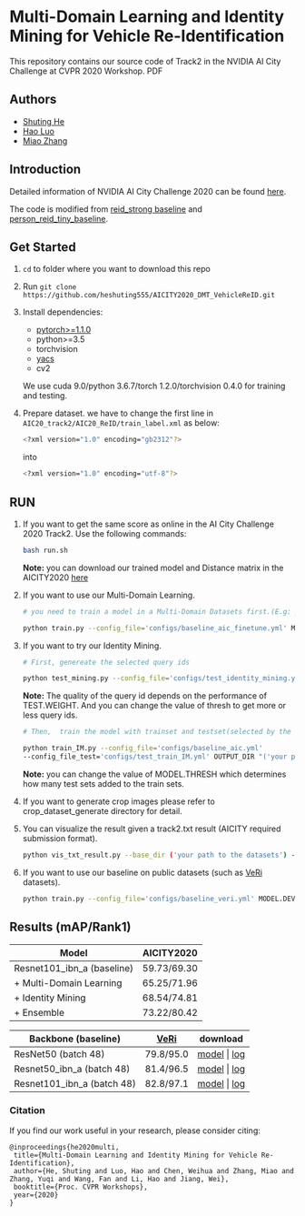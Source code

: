 # Multi-Domain Learning and Identity Mining for Vehicle Re-Identification

This repository contains our source code of Track2 in the NVIDIA AI City Challenge at CVPR 2020 Workshop. PDF

## Authors

- [Shuting He](https://github.com/heshuting555)
- [Hao Luo](https://github.com/michuanhaohao)
- [Miao Zhang](https://github.com/greathope)

## Introduction

Detailed information of NVIDIA AI City Challenge 2020 can be found [here](https://www.aicitychallenge.org/).

The code is modified from [reid_strong baseline]( https://github.com/michuanhaohao/reid-strong-baseline ) and [person_reid_tiny_baseline](https://github.com/lulujianjie/person-reid-tiny-baseline).

## Get Started

1. `cd` to folder where you want to download this repo

2. Run `git clone https://github.com/heshuting555/AICITY2020_DMT_VehicleReID.git`

3. Install dependencies:
   - [pytorch>=1.1.0](https://pytorch.org/)
   - python>=3.5
   - torchvision
   - [yacs](https://github.com/rbgirshick/yacs)
   - cv2
   
   We use cuda 9.0/python 3.6.7/torch 1.2.0/torchvision 0.4.0 for training and testing.
   
4. Prepare dataset. we have to change the first line in `AIC20_track2/AIC20_ReID/train_label.xml` as below:

   ```bash
   <?xml version="1.0" encoding="gb2312"?>
   ```

   into

   ```bash
   <?xml version="1.0" encoding="utf-8"?>
   ```

## RUN

1. If you want to get the same score as online in the AI City Challenge 2020 Track2. Use the following commands:

   ```bash
   bash run.sh
   ```

   **Note:** you can download our trained model and Distance matrix in the AICITY2020 [here](https://drive.google.com/open?id=1qmN2AUwQG37wXCwZYzqXP5G9pNXUye48)

4. If  you want to use our Multi-Domain Learning. 

   ```bash
   # you need to train a model in a Multi-Domain Datasets first.(E.g: you can add simulation datasets to aic and then test on the aic)
   
   python train.py --config_file='configs/baseline_aic_finetune.yml' MODEL.PRETRAIN_PATH "('your path for trained checkpoints')" MODEL.DEVICE_ID "('your device id')" OUTPUT_DIR "('your path to save checkpoints and logs')"
   ```

3. If you want to try our Identity Mining.

   ```bash
   # First, genereate the selected query ids
   
   python test_mining.py --config_file='configs/test_identity_mining.yml'  TEST.WEIGHT "('your path for trained checkpoints')" OUTPUT_DIR "('your path to save selected query id')" --thresh 0.49
   ```

   **Note:** The quality of the query id depends on the performance of TEST.WEIGHT.  And you can change the value of thresh to get more or less query ids.

   ```bash
   # Then,  train the model with trainset and testset(selected by the above selected query id)
   
   python train_IM.py --config_file='configs/baseline_aic.yml'
   --config_file_test='configs/test_train_IM.yml' OUTPUT_DIR "('your path to save checkpoints and logs')" MODEL.THRESH "(0.23)"
   ```

   **Note:**  you can change the value of MODEL.THRESH  which determines how many test sets added to the train sets.

4. If you want to generate crop images please refer to crop_dataset_generate  directory for detail.

5. You can visualize the result given a track2.txt result (AICITY required submission format). 

   ```bash
   python vis_txt_result.py --base_dir ('your path to the datasets') --result ('result file (txt format) path')
   ```


6. If  you want to use our baseline on public datasets (such as [VeRi](https://github.com/JDAI-CV/VeRidataset) datasets). 

   ```bash
   python train.py --config_file='configs/baseline_veri.yml' MODEL.DEVICE_ID "('your device id')" OUTPUT_DIR "('your path to save checkpoints and logs')"
   ```

   

## Results (mAP/Rank1)

| Model                      | AICITY2020  |
| -------------------------- | ----------- |
| Resnet101_ibn_a (baseline) | 59.73/69.30 |
| +  Multi-Domain Learning   | 65.25/71.96 |
| +  Identity Mining         | 68.54/74.81 |
| +  Ensemble                | 73.22/80.42 |

| Backbone (baseline)        | [VeRi](https://github.com/JDAI-CV/VeRidataset) | download                                                     |
| -------------------------- | ---------------------------------------------- | ------------------------------------------------------------ |
| ResNet50 (batch 48)        | 79.8/95.0                                      | [model](https://drive.google.com/open?id=1q5d3MG5iu_Sm0DXgBm2mBAtlfedo-ZiF) \| [log](https://drive.google.com/open?id=1iRkyRYUyhtv35ICpxZSK6fo6PrnQbXx1) |
| Resnet50_ibn_a (batch 48)  | 81.4/96.5                                      | [model](https://drive.google.com/open?id=14TTv8mEECkRLgtmmTMY9BPc70rhgmXcu) \| [log](https://drive.google.com/open?id=1VijL5BxYGbTKPzXGZypfmD0yTaeR3ERe) |
| Resnet101_ibn_a (batch 48) | 82.8/97.1                                      | [model](https://drive.google.com/open?id=1vr5KUdyRXPXLRtag6foDWY_WvKZ8VESr) \| [log](https://drive.google.com/open?id=1dI4GOVDvLNIqaX_MaS3hntU4yYJCWJZD) |

### Citation

If you find our work useful in your research, please consider citing:
```
@inproceedings{he2020multi,
 title={Multi-Domain Learning and Identity Mining for Vehicle Re-Identification},
 author={He, Shuting and Luo, Hao and Chen, Weihua and Zhang, Miao and Zhang, Yuqi and Wang, Fan and Li, Hao and Jiang, Wei},
 booktitle={Proc. CVPR Workshops},
 year={2020}
}
```
